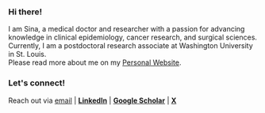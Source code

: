 ### Hi there!
I am Sina, a medical doctor and researcher with a passion for advancing knowledge in clinical epidemiology, cancer research, and surgical sciences. Currently, I am a postdoctoral research associate at Washington University in St. Louis. <br>
Please read more about me on my [Personal Website](https://sinaazad.com/).

### Let's connect!
Reach out via [email](mailto:sina.azad.u@gmail.com) | [**LinkedIn**](https://www.linkedin.com/in/sinaazadnajafabad/) | [**Google Scholar**](https://scholar.google.com/citations?hl=en&user=OqOPJOEAAAAJ&view_op=list_works&sortby=pubdate&inst=2230987035966559800) | [**X**](https://x.com/SinaAzadMD)